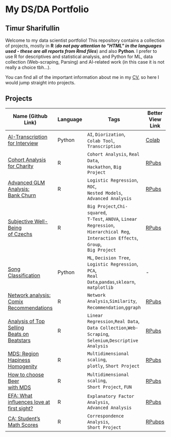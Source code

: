 # My DS/DA Portfolio
## Timur Sharifullin

Welcome to my data scientist portfolio! This repository contains a collection of projects, mostly in **R** (***do not pay attention to "HTML" in the languages ​​used - these are all reports from Rmd files***) and also **Python**. I prefer to use R for descriptives and statistical analysis, and Python for ML, data collection (Web-scraping, Parsing) and AI-related work (in this case it is not really a choice tbh...). 

You can find all of the important information about me in my [CV](https://drive.google.com/file/d/11XiCNp62MQCrbYL68lCBQmrZm67Rt0IC/view?usp=sharing), so here I would jump straight into projects.

## Projects

| Name (Github Link) | Language | Tags | Better View Link |
| --- | --- | --- | --- |
| [AI-Transcription for Interview](https://github.com/tim-toothed/Portfolio_Projects/tree/b08b076cc87508f48e0e0ff10028139cb69bdf77/Python/AI_Transcription)| Python | `AI`, `Diorization`,<br> `Colab Tool`, `Transcription`| [Colab](https://colab.research.google.com/drive/1crLzZJYKfN39SdnNhH4OWAP53NDRgDYH?usp=sharing) |
| [Cohort Analysis for Charity](https://github.com/tim-toothed/Portfolio_Projects/tree/b08b076cc87508f48e0e0ff10028139cb69bdf77/R/Cohort_Analysis) | R | `Cohort Analysis`, `Real Data`,<br> `Hackathon`, `Big Project` | [RPubs](http://rpubs.com/tim_toothed/1121354) |
| [Advanced GLM Analysis:<br>Bank Churn](https://github.com/tim-toothed/Portfolio_Projects/tree/b08b076cc87508f48e0e0ff10028139cb69bdf77/R/Binary_Logistic_Regression-Churn_Prediction) | R | `Logistic Regression`, `ROC`,<br>`Nested Models`, <br>`Advanced Analysis` | [RPubs](https://rpubs.com/tim_toothed/1121357) | 
| [Subjective Well-Being<br>of Czechs](https://github.com/tim-toothed/Portfolio_Projects/tree/b08b076cc87508f48e0e0ff10028139cb69bdf77/R/Well-Being_of_Chezchs) | R | `Big Project`,`Chi-squared`,<br>`T-Test`, `ANOVA`, `Linear`<br>`Regression`, `Hierarchical Reg`,<br>`Interaction Effects`, `Group`,<br>`Big Project`| [RPubs](https://rpubs.com/tim_toothed/1122909) |
| [Song Classification](https://github.com/tim-toothed/Portfolio_Projects/tree/b08b076cc87508f48e0e0ff10028139cb69bdf77/Python/Song_Classification) | Python | `ML`, `Decision Tree`, <br>`Logistic Regression`, `PCA`,<br>`Real Data`,`pandas`,`sklearn`,<br>`matplotlib` | - |
| [Network analysis: Comix<br>Recommendations](https://github.com/tim-toothed/Portfolio_Projects/tree/19db06a15f1e012bf43b879483c60af82e95c044/R/Comix_Rec) | R | `Network Analysis`,`Similarity`,<br>`Recommendation`,`ggraph` | [RPubs](https://rpubs.com/tim_toothed/1122885) |
| [Analysis of Top Selling<br>Beats on Beatstars](https://github.com/tim-toothed/Portfolio_Projects/tree/19db06a15f1e012bf43b879483c60af82e95c044/R/Beatstars_Success) | R | `Linear Regression`,`Real Data`,<br>`Data Collection`,`Web-Scraping`,<br>`Selenium`,`Descriptive Analysis` | [RPubs](https://rpubs.com/tim_toothed/1121360) |
| [MDS: Region Hapiness<br>Homogenity](https://github.com/tim-toothed/Portfolio_Projects/tree/b08b076cc87508f48e0e0ff10028139cb69bdf77/R/MDS-Happiness) | R | `Multidimensional scaling`, <br>`plotly`, `Short Project` | [RPubs](https://rpubs.com/tim_toothed/mds_happiness) |
| [How to choose Beer<br>with MDS](https://github.com/tim-toothed/Portfolio_Projects/tree/b08b076cc87508f48e0e0ff10028139cb69bdf77/R/MDS-Beer) | R | `Multidimensional scaling`,<br> `Short Project`, `FUN` | [RPubs](https://rpubs.com/tim_toothed/1121367) |
| [EFA: What influences love at first sight?](https://github.com/tim-toothed/Portfolio_Projects/tree/b08b076cc87508f48e0e0ff10028139cb69bdf77/R/EFA_Speed_Dating) | R | `Explanatory Factor Analysis`,<br>`Advanced Analysis` | [RPubs](https://rpubs.com/tim_toothed/1123186) |
| [CA: Student’s<br>Math Scores](https://github.com/tim-toothed/Portfolio_Projects/tree/b08b076cc87508f48e0e0ff10028139cb69bdf77/R/CA-Students_Math_Score) | R | `Correspondence Analysis`,<br> `Short Project`| [RPubps](https://rpubs.com/tim_toothed/1122900) |




